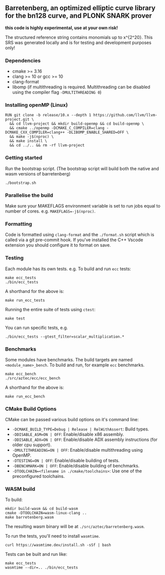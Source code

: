 ## Barretenberg, an optimized elliptic curve library for the bn128 curve, and PLONK SNARK prover

**this code is highly experimental, use at your own risk!**

The structured reference string contains monomials up to x^{2^20}. This SRS was generated locally and is for testing and development purposes only!

### Dependencies

- cmake >= 3.16
- clang >= 10 or gcc >= 10
- clang-format
- libomp (if multithreading is required. Multithreading can be disabled using the compiler flag `-DMULTITHREADING 0`)

### Installing openMP (Linux)

```
RUN git clone -b release/10.x --depth 1 https://github.com/llvm/llvm-project.git \
  && cd llvm-project && mkdir build-openmp && cd build-openmp \
  && cmake ../openmp -DCMAKE_C_COMPILER=clang -DCMAKE_CXX_COMPILER=clang++ -DLIBOMP_ENABLE_SHARED=OFF \
  && make -j$(nproc) \
  && make install \
  && cd ../.. && rm -rf llvm-project
```

### Getting started

Run the bootstrap script. (The bootstrap script will build both the native and wasm versions of barretenberg)

```
./bootstrap.sh
```

### Parallelise the build

Make sure your MAKEFLAGS environment variable is set to run jobs equal to number of cores. e.g. `MAKEFLAGS=-j$(nproc)`.

### Formatting

Code is formatted using `clang-format` and the `./format.sh` script which is called via a git pre-commit hook.
If you've installed the C++ Vscode extension you should configure it to format on save.

### Testing

Each module has its own tests. e.g. To build and run `ecc` tests:

```
make ecc_tests
./bin/ecc_tests
```

A shorthand for the above is:

```
make run_ecc_tests
```

Running the entire suite of tests using `ctest`:

```
make test
```

You can run specific tests, e.g.

```
./bin/ecc_tests --gtest_filter=scalar_multiplication.*
```

### Benchmarks

Some modules have benchmarks. The build targets are named `<module_name>_bench`. To build and run, for example `ecc` benchmarks.

```
make ecc_bench
./src/aztec/ecc/ecc_bench
```

A shorthand for the above is:

```
make run_ecc_bench
```

### CMake Build Options

CMake can be passed various build options on it's command line:

- `-DCMAKE_BUILD_TYPE=Debug | Release | RelWithAssert`: Build types.
- `-DDISABLE_ASM=ON | OFF`: Enable/disable x86 assembly.
- `-DDISABLE_ADX=ON | OFF`: Enable/disable ADX assembly instructions (for older cpu support).
- `-DMULTITHREADING=ON | OFF`: Enable/disable multithreading using OpenMP.
- `-DTESTING=ON | OFF`: Enable/disable building of tests.
- `-DBENCHMARK=ON | OFF`: Enable/disable building of benchmarks.
- `-DTOOLCHAIN=<filename in ./cmake/toolchains>`: Use one of the preconfigured toolchains.

### WASM build

To build:

```
mkdir build-wasm && cd build-wasm
cmake -DTOOLCHAIN=wasm-linux-clang ..
make barretenberg.wasm
```

The resulting wasm binary will be at `./src/aztec/barretenberg.wasm`.

To run the tests, you'll need to install `wasmtime`.

```
curl https://wasmtime.dev/install.sh -sSf | bash
```

Tests can be built and run like:

```
make ecc_tests
wasmtime --dir=.. ./bin/ecc_tests
```
